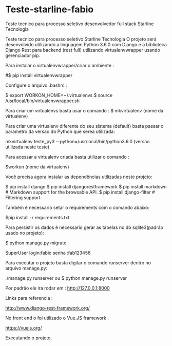 # Teste-starline-fabio
Teste tecnico para processo seletivo desenvolvedor full stack Starline Tecnologia

Teste tecnico para processo seletivo Starline Tecnologia
O projeto será desenvolvido utilizando a linguagem Python 3.6.0 com Django e a biblioteca Django Rest para backend (rest full) utilizando virtualenvwrapper usando gerenciador pip.


Para instalar o virtualenvwrapper/criar o ambiente :

#$ pip install virtualenvwrapper

Configure o arquivo .bashrc :

$ export WORKON_HOME=~/.virtualenvs
$ source /usr/local/bin/virtualenvwrapper.sh

Para criar um virtualenvs basta usar o comando :
$ mkvirtualenv (nome da virtualenv)

Para criar uma virtualenv diferente do seu sistema (default) basta passar o parametro da versao do Python
que serea utilizada:

mkvirtualenv teste_py3 --python=/usr/local/bin/python3.6.0 (versao utilizada neste teste)

Para acessar a virtualenv criada basta utilizar o comando :

$workon (nome da virtualenv)

Você precisa agora instalar as dependências utilizadas neste projeto:

$ pip install django
$ pip install djangorestframework
$ pip install markdown       # Markdown support for the browsable API.
$ pip install django-filter  # Filtering support

Também é necessario setar o requirements com o comando abaixo:

$pip install -r requirements.txt

Para persistir os dados é necessario gerar as tabelas no db sqlite3(padrão usado no projeto):

$ python manage.py migrate

SuperUser
login:fabio
senha :fab123456

Para executar o projeto basta digitar o comando runserver dentro no arquivo manage.py:

./manage.py runserver ou
$ python manage.py runserver

Por padrão ele ira rodar em :
http://127.0.0.1:8000

Links para referencia :

http://www.django-rest-framework.org/


No front end o foi utilizado o Vue.JS framework .

https://vuejs.org/

Executando o projeto.
